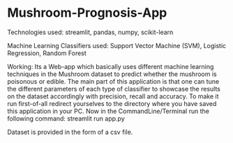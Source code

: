 # Mushroom-Prognosis-App

Technologies used: 
streamlit,
pandas,
numpy,
scikit-learn

Machine Learning Classifiers used:
Support Vector Machine (SVM),
Logistic Regression,
Random Forest

Working:
Its a Web-app which basically uses different machine learning techniques in the Mushroom dataset to predict whether the mushroom is poisonous or edible. The main part of this application is that one can tune the different parameters of each type of classifier to showcase the results on the dataset accordingly with precision, recall and accuracy.
To make it run first-of-all redirect yourselves to the directory where you have saved this application in your PC. Now in the CommandLine/Terminal run the following command:
streamlit run app.py


Dataset is provided in the form of a csv file.
